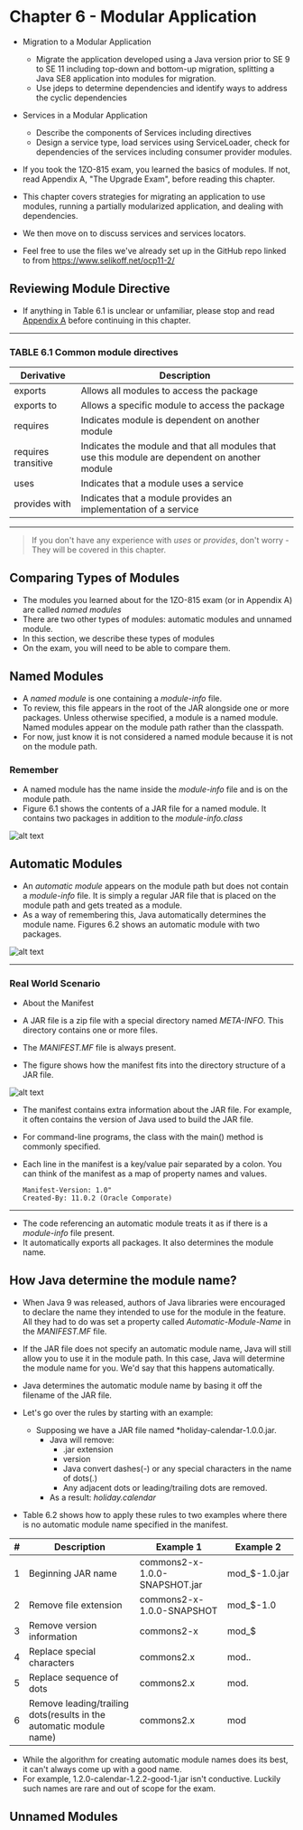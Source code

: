 # Chapter 6 - Modular Application

- Migration to a Modular Application
  - Migrate the application developed using a Java version prior to SE 9 to SE 11 including top-down and bottom-up
    migration, splitting a Java SE8 application into modules for migration.
  - Use jdeps to determine dependencies and identify ways to address the cyclic dependencies
- Services in a Modular Application
  - Describe the components of Services including directives
  - Design a service type, load services using ServiceLoader, check for dependencies of the services including consumer 
    provider modules.


- If you took the 1ZO-815 exam, you learned the basics of modules. If not, read Appendix A, "The Upgrade Exam", before
  reading this chapter.
- This chapter covers strategies for migrating an application to use modules, running a partially modularized application,
  and dealing with dependencies.
- We then move on to discuss services and services locators.
- Feel free to use the files we've already set up in the GitHub repo linked to from https://www.selikoff.net/ocp11-2/


## Reviewing Module Directive

- If anything in Table 6.1 is unclear or unfamiliar, please stop and read 
  [Appendix A](https://github.com/marodrigues20/java-certifications/blob/main/ocp-java-11-programmer-2/src/main/java/Appendix_A/appendix_A.md) 
  before continuing in this chapter.

---
### TABLE 6.1 Common module directives

| Derivative                        | Description                                                                                    |
|-----------------------------------|------------------------------------------------------------------------------------------------|
| exports <package>                 | Allows all modules to access the package                                                       |
| exports <package> to <module>     | Allows a specific module to access the package                                                 |
| requires <module>                 | Indicates module is dependent on another module                                                |
| requires transitive <module>      | Indicates the module and that all modules that use this module are dependent on another module |
| uses <interface>                  | Indicates that a module uses a service                                                         |
| provides <interface> with <class> | Indicates that a module provides an implementation of a service                                |

---

> If you don't have any experience with *uses* or *provides*, don't worry - They will be covered in this chapter.


## Comparing Types of Modules

- The modules you learned about for the 1ZO-815 exam (or in Appendix A) are called *named modules* 
- There are two other types of modules: automatic modules and unnamed module.
- In this section, we describe these types of modules
- On the exam, you will need to be able to compare them.



## Named Modules

- A *named module* is one containing a *module-info* file.
- To review, this file appears in the root of the JAR alongside one or more packages. Unless otherwise specified, a 
  module is a named module. Named modules appear on the module path rather than the classpath.
- For now, just know it is not considered a named module because it is not on the module path.

### Remember

- A named module has the name inside  the *module-info* file and is on the module path.
- Figure 6.1 shows the contents of a JAR file for a named module. It contains two packages in addition to the 
  *module-info.class*

![alt text](https://github.com/marodrigues20/java-certifications/blob/main/ocp-java-11-programmer-2/src/main/java/chapter_6/images/Figure_6_1.png?raw=true)

## Automatic Modules

- An *automatic module* appears on the module path but does not contain a *module-info* file. It is simply a regular
  JAR file that is placed on the module path and gets treated as a module.
- As a way of remembering this, Java automatically determines the module name. Figures 6.2 shows an automatic module with
  two packages.


![alt text](https://github.com/marodrigues20/java-certifications/blob/main/ocp-java-11-programmer-2/src/main/java/chapter_6/images/Figure_6_2.png?raw=true)


---
### Real World Scenario ###

- About the Manifest

- A JAR file is a zip file with a special directory named *META-INFO*. This directory contains one or more files.
- The *MANIFEST.MF* file is always present. 
- The figure shows how the manifest fits into the directory structure of a JAR file.

![alt text](https://github.com/marodrigues20/java-certifications/blob/main/ocp-java-11-programmer-2/src/main/java/chapter_6/images/Figure_Real_World_Scenario_1.png?raw=true)


- The manifest contains extra information about the JAR file. For example, it often contains the version of Java used to 
  build the JAR file.
- For command-line programs, the class with the main() method is commonly specified.
- Each line in the manifest is a key/value pair separated by a colon. You can think of the manifest as a map of property
  names and values.

  ```
  Manifest-Version: 1.0"
  Created-By: 11.0.2 (Oracle Comporate)
  ```
---

- The code referencing an automatic module treats it as if there is a *module-info* file present.
- It automatically exports all packages. It also determines the module name.

## How Java determine the module name?

- When Java 9 was released, authors of Java libraries were encouraged to declare the name they intended to use for the 
  module in the feature. All they had to do was set a property called *Automatic-Module-Name* in the *MANIFEST.MF* file.
- If the JAR file does not specify an automatic module name, Java will still allow you to use it in the module path.
  In this case, Java will determine the module name for you. We'd say that this happens automatically.
- Java determines the automatic module name by basing it off the filename of the JAR file.
- Let's go over the rules by starting with an example:
  - Supposing we have a JAR file named *holiday-calendar-1.0.0.jar.
    - Java will remove:
      - .jar extension
      - version
      - Java convert dashes(-) or any special characters in the name of dots(.)
      - Any adjacent dots or leading/trailing dots are removed.
    - As a result: *holiday.calendar*


- Table 6.2 shows how to apply these rules to two examples where there is no automatic module name specified in the 
  manifest.


| #   | Description                                                        | Example 1                     | Example 2     |
|-----|--------------------------------------------------------------------|-------------------------------|---------------|
| 1   | Beginning JAR name                                                 | commons2-x-1.0.0-SNAPSHOT.jar | mod_$-1.0.jar |
| 2   | Remove file extension                                              | commons2-x-1.0.0-SNAPSHOT     | mod_$-1.0     |
| 3   | Remove version information                                         | commons2-x                    | mod_$         |
| 4   | Replace special characters                                         | commons2.x                    | mod..         |
| 5   | Replace sequence of dots                                           | commons2.x                    | mod.          |
| 6   | Remove leading/trailing dots(results in the automatic module name) | commons2.x                    | mod           |


- While the algorithm for creating automatic module names does its best, it can't always come up with a good name.
- For example, 1.2.0-calendar-1.2.2-good-1.jar isn't conductive. Luckily such names are rare and out of scope for the exam.


## Unnamed Modules



























































